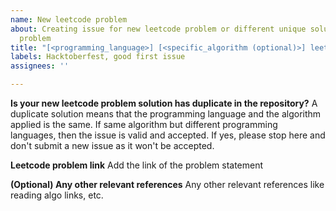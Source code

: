 ```yaml
---
name: New leetcode problem
about: Creating issue for new leetcode problem or different unique solution existing
  problem
title: "[<programming_language>] [<specific_algorithm (optional)>] leetcode #<leetcode_problem_number>"
labels: Hacktoberfest, good first issue
assignees: ''

---
```


**Is your new leetcode problem solution has duplicate in the repository?**
A duplicate solution means that the programming language and the algorithm applied is the same.
If same algorithm but different programming languages, then the issue is valid and accepted.
If yes, please stop here and don't submit a new issue as it won't be accepted.

**Leetcode problem link**
Add the link of the problem statement

**(Optional) Any other relevant references**
Any other relevant references like reading algo links, etc.
